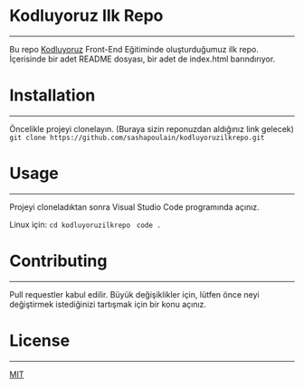 # Kodluyoruz Ilk Repo
***
Bu repo [Kodluyoruz](https://www.kodluyoruz.org/) Front-End Eğitiminde oluşturduğumuz ilk repo. İçerisinde bir adet README dosyası, bir adet de index.html barındırıyor.
![]()

# Installation
***
Öncelikle projeyi clonelayın. (Buraya sizin reponuzdan aldığınız link gelecek)
``` git clone https://github.com/sashapoulain/kodluyoruzilkrepo.git ``` 

# Usage
***
Projeyi cloneladıktan sonra Visual Studio Code programında açınız.

Linux için:
``` cd kodluyoruzilkrepo  ```
``` code . ```

# Contributing
***
Pull requestler kabul edilir. Büyük değişiklikler için, lütfen önce neyi değiştirmek istediğinizi tartışmak için bir konu açınız.
# License
***
[MIT](https://choosealicense.com/licenses/mit/)

